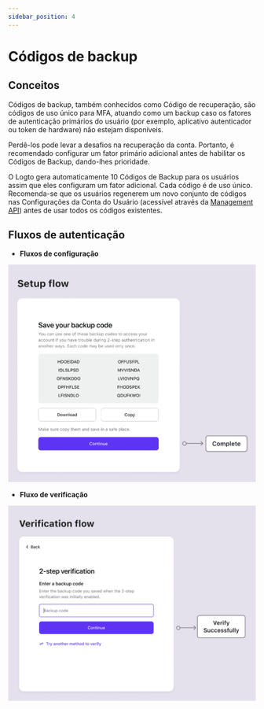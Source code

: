 ```yaml
---
sidebar_position: 4
---
```


# Códigos de backup

## Conceitos

Códigos de backup, também conhecidos como Código de recuperação, são códigos de uso único para MFA, atuando como um backup caso os fatores de autenticação primários do usuário (por exemplo, aplicativo autenticador ou token de hardware) não estejam disponíveis.

Perdê-los pode levar a desafios na recuperação da conta. Portanto, é recomendado configurar um fator primário adicional antes de habilitar os Códigos de Backup, dando-lhes prioridade.

O Logto gera automaticamente 10 Códigos de Backup para os usuários assim que eles configuram um fator adicional. Cada código é de uso único. Recomenda-se que os usuários regenerem um novo conjunto de códigos nas Configurações da Conta do Usuário (acessível através da [Management API](/integrate-logto/interact-with-management-api/)) antes de usar todos os códigos existentes.

## Fluxos de autenticação

- **Fluxos de configuração**

![Fluxo de configuração de códigos de backup](./assets/backup-codes-set-up-flow.png)

- **Fluxo de verificação**

![Fluxo de verificação de códigos de backup](./assets/backup-codes-verification-flow.png)
